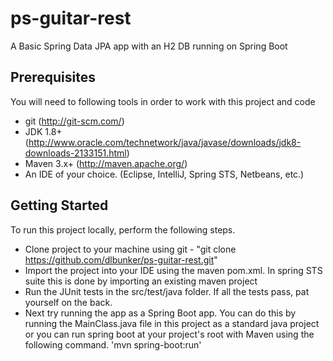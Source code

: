 ps-guitar-rest
============

A Basic Spring Data JPA app with an H2 DB running on Spring Boot

Prerequisites
-------------
You will need to following tools in order to work with this project and code

* git (http://git-scm.com/)
* JDK 1.8+ (http://www.oracle.com/technetwork/java/javase/downloads/jdk8-downloads-2133151.html)
* Maven 3.x+ (http://maven.apache.org/)
* An IDE of your choice.  (Eclipse, IntelliJ, Spring STS, Netbeans, etc.)

Getting Started
---------------
To run this project locally, perform the following steps.

* Clone project to your machine using git - "git clone https://github.com/dlbunker/ps-guitar-rest.git"
* Import the project into your IDE using the maven pom.xml.  In spring STS suite this is done by importing an existing maven project
* Run the JUnit tests in the src/test/java folder.  If all the tests pass, pat yourself on the back.
* Next try running the app as a Spring Boot app.  You can do this by running the MainClass.java file in this project as a standard java project or you can run spring boot at your project's root with Maven using the following command.  'mvn spring-boot:run'

